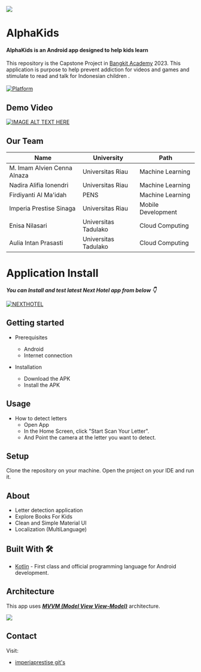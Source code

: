 ![](https://ibb.co.com/NpvVKyz)

# **AlphaKids** 

#### AlphaKids is an Android app designed to help kids learn

This repository is the Capstone Project in [Bangkit Academy](https://grow.google/intl/id_id/bangkit/) 2023. This application is purpose to help prevent addiction for videos and games and stimulate to read and talk for Indonesian children .<br><br>
 [![Platform](https://img.shields.io/badge/platform-Android-green.svg)](http://developer.android.com/index.html)<br>
 
## Demo Video 
[![IMAGE ALT TEXT HERE](https://www.youtube.com/vi/LqT9L06kNBc/0.jpg)](https://www.youtube.com/watch?v=LqT9L06kNBc)

## Our Team
| Name                            | University           | Path               |
| -------------                   | -------------        |   -------------    |
| M. Imam Alvien Cenna Alnaza     | Universitas Riau     | Machine Learning   |
| Nadira Alifia Ionendri          | Universitas Riau     | Machine Learning   |
| Firdiyanti Al Ma'idah           | PENS                 | Machine Learning   |
| Imperia Prestise Sinaga         | Universitas Riau     | Mobile Development |
| Enisa Nilasari                  | Universitas Tadulako | Cloud Computing    |
| Aulia Intan Prasasti            | Universitas Tadulako | Cloud Computing    |

# Application Install

***You can Install and test latest Next Hotel app from below 👇***

[![NEXTHOTEL](https://img.shields.io/badge/AlphaKids✅-APK-red.svg?style=for-the-badge&logo=android)](https://drive.google.com/uc?export=download&id=1EdHCojIALyHgfL13V3pYyrIbIzh_f-N8)


## Getting started
- Prerequisites
  - Android
  - Internet connection

- Installation
  - Download the APK
  - Install the APK

## Usage
- How to detect letters
  - Open App
  - In the Home Screen, click "Start Scan Your Letter".
  - And Point the camera at the letter you want to detect.

## Setup
Clone the repository on your machine. Open the project on your IDE and run it.

## About
- Letter detection application
- Explore Books For Kids
- Clean and Simple Material UI
- Localization (MultiLanguage)

## Built With 🛠
- [Kotlin](https://kotlinlang.org/) - First class and official programming language for Android development.
  
## Architecture
This app uses [***MVVM (Model View View-Model)***](https://developer.android.com/jetpack/docs/guide#recommended-app-arch) architecture.

![](https://developer.android.com/topic/libraries/architecture/images/final-architecture.png)

## Contact
Visit:
- [imperiaprestise git's](https://github.com/imperiaprestise)
